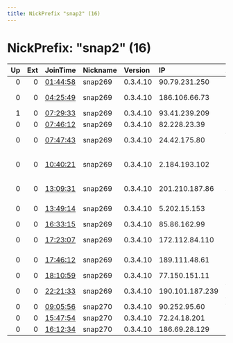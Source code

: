 ```yaml
---
title: NickPrefix "snap2" (16)
---
```


# NickPrefix: "snap2" (16)

|   Up |   Ext | JoinTime                                                                                            | Nickname   | Version   | IP              | AS                                 | CC   |   ORp |   Dirp | OS    | Contact   |   eFamMembers |
|-----:|------:|:----------------------------------------------------------------------------------------------------|:-----------|:----------|:----------------|:-----------------------------------|:-----|------:|-------:|:------|:----------|--------------:|
|    0 |     0 | [01:44:58](https://metrics.torproject.org/rs.html#details/FA7DDC74AE8EB7B855677BB36EDC2A4E72E8229B) | snap269    | 0.3.4.10  | 90.79.231.250   | Orange                             | fr   | 40395 |      0 | Linux | None      |             1 |
|    0 |     0 | [04:25:49](https://metrics.torproject.org/rs.html#details/59FF2B08FD62ACD4C62D5822986BAA766667423F) | snap269    | 0.3.4.10  | 186.106.66.73   | TELEFu00D3NICA CHILE S.A.          | cl   | 37135 |      0 | Linux | None      |             1 |
|    1 |     0 | [07:29:33](https://metrics.torproject.org/rs.html#details/07766C43BB4CB11168B76DC536DEB4BD17E26E1F) | snap269    | 0.3.4.10  | 93.41.239.209   | Fastweb                            | it   | 43985 |      0 | Linux | None      |             1 |
|    0 |     0 | [07:46:12](https://metrics.torproject.org/rs.html#details/0D72CB28582621E40B977CD998C7D0E30CF8E75A) | snap269    | 0.3.4.10  | 82.228.23.39    | Free SAS                           | fr   | 37545 |      0 | Linux | None      |             1 |
|    0 |     0 | [07:47:43](https://metrics.torproject.org/rs.html#details/67C140CEADF9A1D5C16CA5C49046B7B8F9A54AAC) | snap269    | 0.3.4.10  | 24.42.175.80    | WideOpenWest Finance LLC           | us   | 33419 |      0 | Linux | None      |             1 |
|    0 |     0 | [10:40:21](https://metrics.torproject.org/rs.html#details/84790ED0884C9FE1AAC9FB666A2852C9FA7C8D4C) | snap269    | 0.3.4.10  | 2.184.193.102   | Iran Telecommunication Company PJS | ir   | 44729 |      0 | Linux | None      |             1 |
|    0 |     0 | [13:09:31](https://metrics.torproject.org/rs.html#details/06C77FF0710903F0A16145C9561E7F3653D3C225) | snap269    | 0.3.4.10  | 201.210.187.86  | CANTV Servicios, Venezuela         | ve   | 44393 |      0 | Linux | None      |             1 |
|    0 |     0 | [13:49:14](https://metrics.torproject.org/rs.html#details/F2F908AA510BA41F039368B92F70BD21F08E250E) | snap269    | 0.3.4.10  | 5.202.15.153    | Didehban Net Company PJS           | ir   | 38997 |      0 | Linux | None      |             1 |
|    0 |     0 | [16:33:15](https://metrics.torproject.org/rs.html#details/F71FF27D0756A5C6271FBD35BC898B56059EE04F) | snap269    | 0.3.4.10  | 85.86.162.99    | Euskaltel S.A.                     | es   | 39681 |      0 | Linux | None      |             1 |
|    0 |     0 | [17:23:07](https://metrics.torproject.org/rs.html#details/F7A5721E0DC2999B58B61A3C59543CCFCDD3C38D) | snap269    | 0.3.4.10  | 172.112.84.110  | Time Warner Cable Internet LLC     | us   | 36705 |      0 | Linux | None      |             1 |
|    0 |     0 | [17:46:12](https://metrics.torproject.org/rs.html#details/63FED4AC666819AC63DC945EA46E651843128444) | snap269    | 0.3.4.10  | 189.111.48.61   | TELEFu00D4NICA BRASIL S.A          | br   | 44745 |      0 | Linux | None      |             1 |
|    0 |     0 | [18:10:59](https://metrics.torproject.org/rs.html#details/D3D315A596B7BE7221DEEF12E5FABD862075428F) | snap269    | 0.3.4.10  | 77.150.151.11   | SFR SA                             | fr   | 35253 |      0 | Linux | None      |             1 |
|    0 |     0 | [22:21:33](https://metrics.torproject.org/rs.html#details/EEDE59384959E3DC119C82013AAF1067D0419BD8) | snap269    | 0.3.4.10  | 190.101.187.239 | VTR BANDA ANCHA S.A.               | cl   | 37527 |      0 | Linux | None      |             1 |
|    0 |     0 | [09:05:56](https://metrics.torproject.org/rs.html#details/9608507AAFABF4DE3B67A46622541790D2B9D187) | snap270    | 0.3.4.10  | 90.252.95.60    | Vodafone Limited                   | gb   | 33275 |      0 | Linux | None      |             1 |
|    0 |     0 | [15:47:54](https://metrics.torproject.org/rs.html#details/570A6C549181A5CCAF0FA56A3E53C081132FE53E) | snap270    | 0.3.4.10  | 72.24.18.201    | Cable One                          | us   | 34147 |      0 | Linux | None      |             1 |
|    0 |     0 | [16:12:34](https://metrics.torproject.org/rs.html#details/6E444238E848EE48CAFC964DE293292F890989BB) | snap270    | 0.3.4.10  | 186.69.28.129   | Satnet                             | ec   | 32945 |      0 | Linux | None      |             1 |
